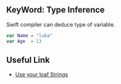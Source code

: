 ## KeyWord: Type Inference
Swift compiler can deduce type of variable. 
```swift
var Name = "luka"
var Age  = 13
```

## Useful Link

* [Use your loaf Strings](https://useyourloaf.com/blog/swift-string-cheat-sheet/)
